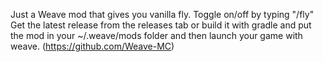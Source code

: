 Just a Weave mod that gives you vanilla fly. Toggle on/off by typing "/fly"
Get the latest release from the releases tab or build it with gradle and put the mod in your ~/.weave/mods folder and then launch your game with weave. (https://github.com/Weave-MC)
